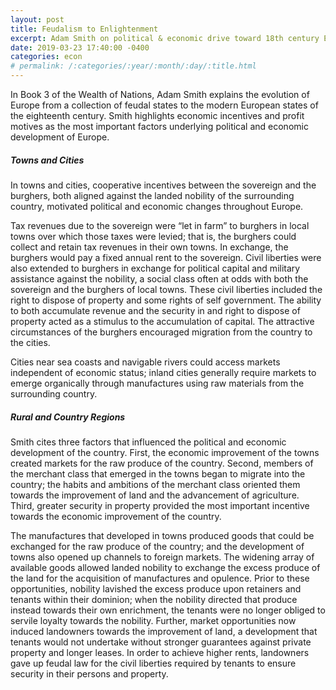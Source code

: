 ```yaml
---
layout: post
title: Feudalism to Enlightenment 
excerpt: Adam Smith on political & economic drive toward 18th century Europe 
date: 2019-03-23 17:40:00 -0400
categories: econ
# permalink: /:categories/:year/:month/:day/:title.html
---
```

In Book 3 of the Wealth of Nations, Adam Smith explains the evolution of Europe from a collection of feudal states to the modern European states of the eighteenth century. Smith highlights economic incentives and profit motives as the most important factors underlying political and economic development of Europe. 

##### **Towns and Cities**
In towns and cities, cooperative incentives between the sovereign and the burghers, both aligned against the landed nobility of the surrounding country, motivated political and economic changes throughout Europe. 

Tax revenues due to the sovereign were “let in farm” to burghers in local towns over which those taxes were levied; that is, the burghers could collect and retain tax revenues in their own towns. In exchange, the burghers would pay a fixed annual rent to the sovereign. Civil liberties were also extended to burghers in exchange for political capital and military assistance against the nobility, a social class often at odds with both the sovereign and the burghers of local towns. These civil liberties included the right to dispose of property and some rights of self government. The ability to both accumulate revenue and the security in and right to dispose of property acted as a stimulus to the accumulation of capital. The attractive circumstances of the burghers encouraged migration from the country to the cities. 

Cities near sea coasts and navigable rivers could access markets independent of economic status; inland cities generally require markets to emerge organically through manufactures using raw materials from the surrounding country.    

##### **Rural and Country Regions**
Smith cites three factors that influenced the political and economic development of the country. First, the economic improvement of the towns created markets for the raw produce of the country. Second, members of the merchant class that emerged in the towns began to migrate into the country; the habits and ambitions of the merchant class oriented them towards the improvement of land and the advancement of agriculture. Third, greater security in property provided the most important incentive towards the economic improvement of the country.

The manufactures that developed in towns produced goods that could be exchanged for the raw produce of the country; and the development of towns also opened up channels to foreign markets. The widening array of available goods allowed landed nobility to exchange the excess produce of the land for the acquisition of manufactures and opulence. Prior to these opportunities, nobility lavished the excess produce upon retainers and tenants within their dominion; when the nobility directed that produce instead towards their own enrichment, the tenants were no longer obliged to servile loyalty towards the nobility. Further, market opportunities now induced landowners towards the improvement of land, a development that tenants would not undertake without stronger guarantees against private property and longer leases. In order to achieve higher rents, landowners gave up feudal law for the civil liberties required by tenants to ensure security in their persons and property.  

 

